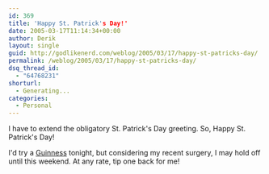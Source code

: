 ```yaml
---
id: 369
title: 'Happy St. Patrick's Day!'
date: 2005-03-17T11:14:34+00:00
author: Derik
layout: single
guid: http://godlikenerd.com/weblog/2005/03/17/happy-st-patricks-day/
permalink: /weblog/2005/03/17/happy-st-patricks-day/
dsq_thread_id:
  - "64768231"
shorturl:
  - Generating...
categories:
  - Personal
---
```

I have to extend the obligatory St. Patrick's Day greeting. So, Happy St. Patrick's Day!

I'd try a [Guinness](http://www.guinness.com) tonight, but considering my recent surgery, I may hold off until this weekend. At any rate, tip one back for me!